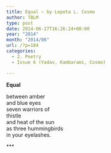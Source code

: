 ```yaml
---
title: Equal – by Lepota L. Cosmo
author: TBLM
type: post
date: 2014-06-27T16:26:24+00:00
year: "2014"
month: "2014/06"
url: /?p=184
categories:
  - 2. Poetry
  - Issue 6 (Yadav, Kambarami, Cosmo)

---
```

**Equal**

between amber  
and blue eyes  
seven warriors of  
thistle  
and heat of the sun  
as three hummingbirds  
in your eyelashes.

\***